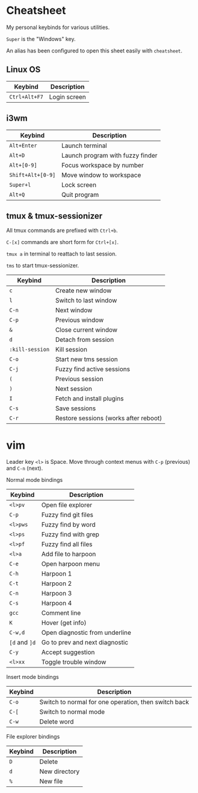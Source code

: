 # Cheatsheet

My personal keybinds for various utilities.

`Super` is the "Windows" key.

An alias has been configured to open this sheet easily with `cheatsheet`.

## Linux OS

| Keybind | Description |
| ------- | ----------- |
| `Ctrl+Alt+F7` | Login screen |

## i3wm

| Keybind | Description |
| ------- | ----------- |
| `Alt+Enter` | Launch terminal |
| `Alt+D` | Launch program with fuzzy finder |
| `Alt+[0-9]` | Focus workspace by number |
| `Shift+Alt+[0-9]` | Move window to workspace |
| `Super+l` | Lock screen |
| `Alt+Q` | Quit program |

## tmux & tmux-sessionizer

All tmux commands are prefixed with `Ctrl+b`.

`C-[x]` commands are short form for `Ctrl+[x]`.

`tmux a` in terminal to reattach to last session.

`tms` to start tmux-sessionizer.

| Keybind | Description |
| ------- | ----------- |
| `c` | Create new window |
| `l` | Switch to last window |
| `C-n` | Next window |
| `C-p` | Previous window |
| `&` | Close current window |
| `d` | Detach from session |
| `:kill-session` | Kill session |
| `C-o` | Start new tms session |
| `C-j` | Fuzzy find active sessions |
| `(` | Previous session |
| `)` | Next session |
| `I` | Fetch and install plugins |
| `C-s` | Save sessions |
| `C-r` | Restore sessions (works after reboot) |

# vim

Leader key `<l>` is Space.
Move through context menus with `C-p` (previous) and `C-n` (next).

Normal mode bindings

| Keybind | Description |
| ------- | ----------- |
| `<l>pv` | Open file explorer |
| `C-p`   | Fuzzy find git files |
| `<l>pws` | Fuzzy find by word |
| `<l>ps` | Fuzzy find with grep |
| `<l>pf` | Fuzzy find all files |
| `<l>a`  | Add file to harpoon |
| `C-e`   | Open harpoon menu |
| `C-h`   | Harpoon 1 |
| `C-t`   | Harpoon 2 |
| `C-n`   | Harpoon 3 |
| `C-s`   | Harpoon 4 |
| `gcc`   | Comment line |
| `K`     | Hover (get info) |
| `C-w,d` | Open diagnostic from underline |
| `[d` and `]d` | Go to prev and next diagnostic |
| `C-y`   | Accept suggestion |
| `<l>xx` | Toggle trouble window |

Insert mode bindings

| Keybind | Description |
| ------- | ----------- |
| `C-o`   | Switch to normal for one operation, then switch back |
| `C-[`   | Switch to normal mode |
| `C-w`   | Delete word |


File explorer bindings

| Keybind | Description |
| ------- | ----------- |
| `D` | Delete |
| `d` | New directory |
| `%` | New file |
